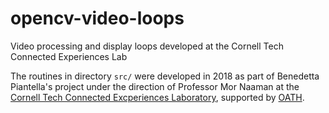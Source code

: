# opencv-video-loops

Video processing and display loops developed at the Cornell Tech
Connected Experiences Lab

The routines in directory `src/` were developed in 2018 as part of
Benedetta Piantella's project under the direction of Professor Mor
Naaman at the [Cornell Tech Connected Excperiences
Laboratory](http://cx.jacobs.cornell.edu/), supported by
[OATH](https://www.oath.com/).

